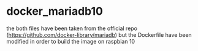 # docker_mariadb10

the both files have been taken from the official repo (https://github.com/docker-library/mariadb) but the Dockerfile have been modified in order to build the image on raspbian 10

